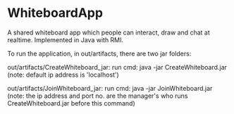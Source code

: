 # WhiteboardApp
A shared whiteboard app which people can interact, draw and chat at realtime. Implemented in Java with RMI.

To run the application, in out/artifacts, there are two jar folders:

out/artifacts/CreateWhiteboard_jar: run cmd: java -jar CreateWhiteboard.jar <port no.> <manager username> (note: default ip address is 'localhost')
  
out/artifacts/JoinWhiteboard_jar: run cmd: java -jar JoinWhiteboard.jar <ip address> <port no.> <client username> (note: the ip address and port no. are the manager's who runs CreateWhiteboard.jar before this command)
